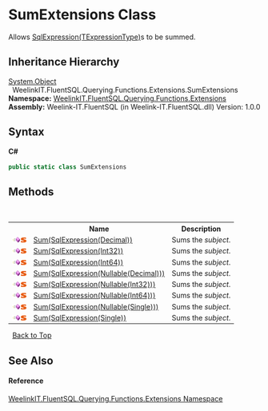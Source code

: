 # SumExtensions Class
 

Allows <a href="6d3bd1b1-9588-4b2a-b617-fde5eea88b0a">SqlExpression(TExpressionType)</a>s to be summed.


## Inheritance Hierarchy
<a href="http://msdn2.microsoft.com/en-us/library/e5kfa45b" target="_blank">System.Object</a><br />&nbsp;&nbsp;WeelinkIT.FluentSQL.Querying.Functions.Extensions.SumExtensions<br />
**Namespace:**&nbsp;<a href="62269004-77a5-d9d5-00c5-53375495a579">WeelinkIT.FluentSQL.Querying.Functions.Extensions</a><br />**Assembly:**&nbsp;Weelink-IT.FluentSQL (in Weelink-IT.FluentSQL.dll) Version: 1.0.0

## Syntax

**C#**<br />
``` C#
public static class SumExtensions
```


## Methods
&nbsp;<table><tr><th></th><th>Name</th><th>Description</th></tr><tr><td>![Public method](media/pubmethod.gif "Public method")![Static member](media/static.gif "Static member")</td><td><a href="0ede1cd7-efac-53b4-3450-18d2affebdf9">Sum(SqlExpression(Decimal))</a></td><td>
Sums the *subject*.</td></tr><tr><td>![Public method](media/pubmethod.gif "Public method")![Static member](media/static.gif "Static member")</td><td><a href="602ca047-9f63-0883-c814-e23e3af82c18">Sum(SqlExpression(Int32))</a></td><td>
Sums the *subject*.</td></tr><tr><td>![Public method](media/pubmethod.gif "Public method")![Static member](media/static.gif "Static member")</td><td><a href="2cfa55f6-fe9c-6683-032b-0f0f8be3f153">Sum(SqlExpression(Int64))</a></td><td>
Sums the *subject*.</td></tr><tr><td>![Public method](media/pubmethod.gif "Public method")![Static member](media/static.gif "Static member")</td><td><a href="57b93b48-8b6f-23ee-d0b0-7f4878696770">Sum(SqlExpression(Nullable(Decimal)))</a></td><td>
Sums the *subject*.</td></tr><tr><td>![Public method](media/pubmethod.gif "Public method")![Static member](media/static.gif "Static member")</td><td><a href="437d4349-b8dd-5582-efcf-d315aaffffdd">Sum(SqlExpression(Nullable(Int32)))</a></td><td>
Sums the *subject*.</td></tr><tr><td>![Public method](media/pubmethod.gif "Public method")![Static member](media/static.gif "Static member")</td><td><a href="a988a769-add2-db8b-2b22-22281f3b85cc">Sum(SqlExpression(Nullable(Int64)))</a></td><td>
Sums the *subject*.</td></tr><tr><td>![Public method](media/pubmethod.gif "Public method")![Static member](media/static.gif "Static member")</td><td><a href="ca8944e1-b8f7-1ba4-2cb3-97fb87dc61d3">Sum(SqlExpression(Nullable(Single)))</a></td><td>
Sums the *subject*.</td></tr><tr><td>![Public method](media/pubmethod.gif "Public method")![Static member](media/static.gif "Static member")</td><td><a href="425d3a37-4b6f-a0d3-d66b-8d24730d6d0f">Sum(SqlExpression(Single))</a></td><td>
Sums the *subject*.</td></tr></table>&nbsp;
<a href="#sumextensions-class">Back to Top</a>

## See Also


#### Reference
<a href="62269004-77a5-d9d5-00c5-53375495a579">WeelinkIT.FluentSQL.Querying.Functions.Extensions Namespace</a><br />